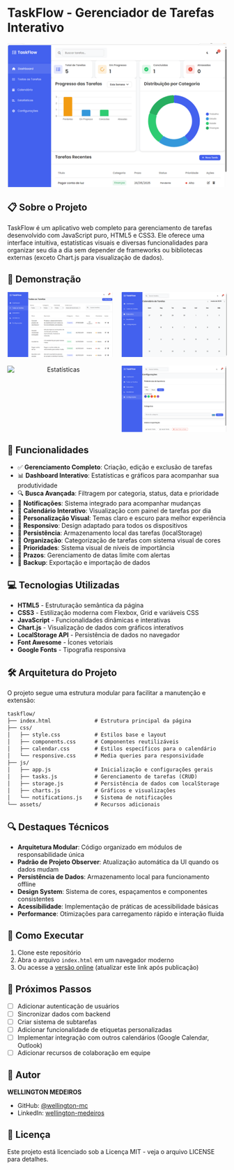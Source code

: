 # TaskFlow - Gerenciador de Tarefas Interativo

<p align="center">
  <img src="assets/screenshots/dashboard.png" alt="TaskFlow Dashboard" width="800">
</p>

## 📋 Sobre o Projeto

TaskFlow é um aplicativo web completo para gerenciamento de tarefas desenvolvido com JavaScript puro, HTML5 e CSS3. Ele oferece uma interface intuitiva, estatísticas visuais e diversas funcionalidades para organizar seu dia a dia sem depender de frameworks ou bibliotecas externas (exceto Chart.js para visualização de dados).

## 📸 Demonstração

<div align="center">
  <div style="display: flex; justify-content: space-between; margin-bottom: 20px;">
    <img src="assets/screenshots/tarefas.PNG" alt="Lista de Tarefas" width="48%">
    <img src="assets/screenshots/calendario.PNG" alt="Visualização em Calendário" width="48%">
  </div>
  <div style="display: flex; justify-content: space-between;">
    <img src="assets/screenshots/Estatísticas.PNG" alt="Estatísticas" width="48%">
    <img src="assets/screenshots/configurações.PNG" alt="Configurações" width="48%">
  </div>
</div>

## 🚀 Funcionalidades

- ✅ **Gerenciamento Completo**: Criação, edição e exclusão de tarefas
- 📊 **Dashboard Interativo**: Estatísticas e gráficos para acompanhar sua produtividade
- 🔍 **Busca Avançada**: Filtragem por categoria, status, data e prioridade
- 🔔 **Notificações**: Sistema integrado para acompanhar mudanças
- 📅 **Calendário Interativo**: Visualização com painel de tarefas por dia
- 🎨 **Personalização Visual**: Temas claro e escuro para melhor experiência
- 📱 **Responsivo**: Design adaptado para todos os dispositivos
- 💾 **Persistência**: Armazenamento local das tarefas (localStorage)
- 📂️ **Organização**: Categorização de tarefas com sistema visual de cores
- 🚩 **Prioridades**: Sistema visual de níveis de importância
- 📅 **Prazos**: Gerenciamento de datas limite com alertas
- 💾 **Backup**: Exportação e importação de dados

## 💻 Tecnologias Utilizadas

- **HTML5** - Estruturação semântica da página
- **CSS3** - Estilização moderna com Flexbox, Grid e variáveis CSS
- **JavaScript** - Funcionalidades dinâmicas e interativas
- **Chart.js** - Visualização de dados com gráficos interativos
- **LocalStorage API** - Persistência de dados no navegador
- **Font Awesome** - Ícones vetoriais
- **Google Fonts** - Tipografia responsiva

## 🛠️ Arquitetura do Projeto

O projeto segue uma estrutura modular para facilitar a manutenção e extensão:

```
taskflow/
├── index.html              # Estrutura principal da página
├── css/
│   ├── style.css           # Estilos base e layout
│   ├── components.css      # Componentes reutilizáveis
│   ├── calendar.css        # Estilos específicos para o calendário
│   └── responsive.css      # Media queries para responsividade
├── js/
│   ├── app.js              # Inicialização e configurações gerais
│   ├── tasks.js            # Gerenciamento de tarefas (CRUD)
│   ├── storage.js          # Persistência de dados com localStorage
│   ├── charts.js           # Gráficos e visualizações
│   └── notifications.js    # Sistema de notificações
└── assets/                 # Recursos adicionais
```

## 🔍 Destaques Técnicos

- **Arquitetura Modular**: Código organizado em módulos de responsabilidade única
- **Padrão de Projeto Observer**: Atualização automática da UI quando os dados mudam
- **Persistência de Dados**: Armazenamento local para funcionamento offline
- **Design System**: Sistema de cores, espaçamentos e componentes consistentes
- **Acessibilidade**: Implementação de práticas de acessibilidade básicas
- **Performance**: Otimizações para carregamento rápido e interação fluida

## 🚦 Como Executar

1. Clone este repositório
2. Abra o arquivo `index.html` em um navegador moderno
3. Ou acesse a [versão online](https://seu-username.github.io/taskflow) (atualizar este link após publicação)

## 📝 Próximos Passos

- [ ] Adicionar autenticação de usuários
- [ ] Sincronizar dados com backend
- [ ] Criar sistema de subtarefas
- [ ] Adicionar funcionalidade de etiquetas personalizadas
- [ ] Implementar integração com outros calendários (Google Calendar, Outlook)
- [ ] Adicionar recursos de colaboração em equipe

## 👤 Autor

**WELLINGTON MEDEIROS**
- GitHub: [@wellington-mc](https://github.com/wellington-mc) <!-- Atualize com seu nome de usuário do GitHub -->
- LinkedIn: [wellington-medeiros](https://www.linkedin.com/in/wellington-medeiros-8891942b0/) <!-- Atualize com seu perfil do LinkedIn -->

## 📄 Licença

Este projeto está licenciado sob a Licença MIT - veja o arquivo LICENSE para detalhes.
